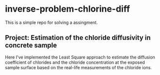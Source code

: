 # inverse-problem-chlorine-diff

This is a simple repo for solving a assingment.

## Project: Estimation of the chloride diffusivity in concrete sample

Here I've implemented the Least Square approach to estimate the diffusion coefficient of chlorides and the chloride concentration at the exposed sample surface based on the real-life measurements of the chloride ions.
